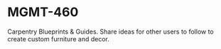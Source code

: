 # MGMT-460
Carpentry Blueprints &amp; Guides. Share ideas for other users to follow to create custom furniture and decor. 
